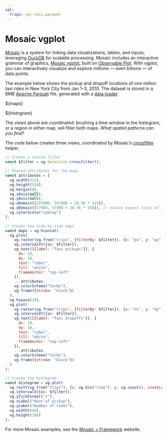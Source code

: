 ```yaml
---
sql:
  trips: nyc-taxi.parquet
---
```


# Mosaic vgplot

[Mosaic](https://uwdata.github.io/mosaic/) is a system for linking data visualizations, tables, and inputs, leveraging [DuckDB](./duckdb) for scalable processing. Mosaic includes an interactive grammar of graphics, [Mosaic vgplot](https://uwdata.github.io/mosaic/vgplot/), built on [Observable Plot](./plot). With vgplot, you can interactively visualize and explore millions — even billions — of data points.

The example below shows the pickup and dropoff locations of one million taxi rides in New York City from Jan 1–3, 2010. The dataset is stored in a 8MB [Apache Parquet](./arrow#apache-parquet) file, generated with a [data loader](../loaders).

${maps}

${histogram}

The views above are coordinated: brushing a time window in the histogram, or a region in either map, will filter both maps. _What spatial patterns can you find?_

The code below creates three views, coordinated by Mosaic’s [crossfilter](https://uwdata.github.io/mosaic/api/core/selection.html#selection-crossfilter) helper.

```js echo
// Create a shared filter
const $filter = vg.Selection.crossfilter();

// Shared attributes for the maps
const attributes = [
  vg.width(315),
  vg.height(550),
  vg.margin(0),
  vg.xAxis(null),
  vg.yAxis(null),
  vg.xDomain([297000, 297000 + 28.36 * 315]),
  vg.yDomain([57900, 57900 + 28.36 * 550]), // ensure aspect ratio of 1
  vg.colorScale("symlog")
];

// Create two side-by-side maps
const maps = vg.hconcat(
  vg.plot(
    vg.raster(vg.from("trips", {filterBy: $filter}), {x: "px", y: "py", imageRendering: "pixelated"}),
    vg.intervalXY({as: $filter}),
    vg.text([{label: "Taxi pickups"}], {
      dx: 10,
      dy: 10,
      text: "label",
      fill: "white",
      frameAnchor: "top-left"
    }),
    ...attributes,
    vg.colorScheme("turbo"),
    vg.frame({stroke: "black"})
  ),
  vg.hspace(10),
  vg.plot(
    vg.raster(vg.from("trips", {filterBy: $filter}), {x: "dx", y: "dy", imageRendering: "pixelated"}),
    vg.intervalXY({as: $filter}),
    vg.text([{label: "Taxi dropoffs"}], {
      dx: 10,
      dy: 10,
      text: "label",
      fill: "white",
      frameAnchor: "top-left"
    }),
    ...attributes,
    vg.colorScheme("turbo"),
    vg.frame({stroke: "black"})
  )
);

// Create the histogram
const histogram = vg.plot(
  vg.rectY(vg.from("trips"), {x: vg.bin("time"), y: vg.count(), insetLeft: 0.5, insetRight: 0.5}),
  vg.intervalX({as: $filter}),
  vg.yTickFormat("s"),
  vg.xLabel("Hour of pickup"),
  vg.yLabel("Number of rides"),
  vg.width(640),
  vg.height(100)
);
```

For more Mosaic examples, see the [Mosaic + Framework](https://uwdata.github.io/mosaic-framework-example/) website.
